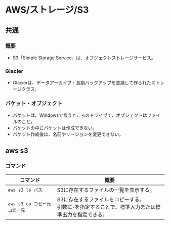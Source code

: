 # AWS/ストレージ/S3

## 共通

### 概要

- S3「Simple Storage Service」は、オブジェクトストレージサービス。

### Glacier

- Glacierは、データアーカイブ・長期バックアップを意識して作られたストレージクラス。

### バケット・オブジェクト

- バケットは、Windowsで言うところのドライブで、オブジェクトはファイルのこと。
- バケットの中にバケットは作成できない。
- バケット作成後は、名前やリージョンを変更できない。

## aws s3

### コマンド

| コマンド                      | 概要                                                         |
| ----------------------------- | ------------------------------------------------------------ |
| `aws s3 ls パス`              | S3に存在するファイルの一覧を表示する。                       |
| `aws s3 cp コピー元 コピー先` | S3に存在するファイルをコピーする。<br />引数に`-`を指定することで、標準入力または標準出力を指定できる。 |
